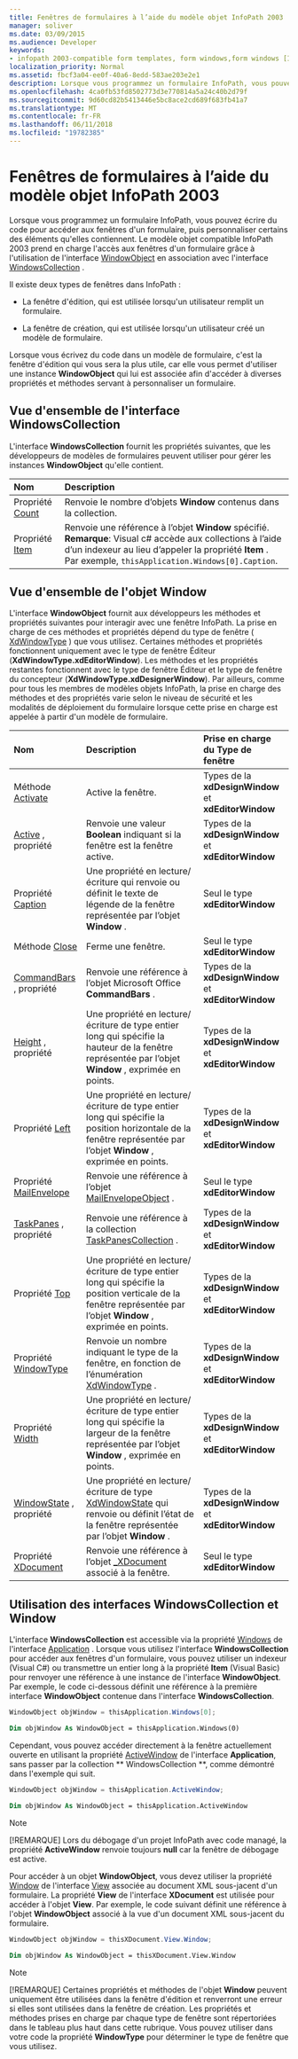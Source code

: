 ```yaml
---
title: Fenêtres de formulaires à l’aide du modèle objet InfoPath 2003
manager: soliver
ms.date: 03/09/2015
ms.audience: Developer
keywords:
- infopath 2003-compatible form templates, form windows,form windows [InfoPath 2007], InfoPath 2003-compatible form templates
localization_priority: Normal
ms.assetid: fbcf3a04-ee0f-40a6-8edd-583ae203e2e1
description: Lorsque vous programmez un formulaire InfoPath, vous pouvez écrire du code pour accéder aux fenêtres d'un formulaire, puis personnaliser certains des éléments qu'elles contiennent. Le modèle objet compatible InfoPath 2003 prend en charge l'accès aux fenêtres d'un formulaire grâce à l'utilisation de l'interface WindowObject en association avec l'interface WindowsCollection .
ms.openlocfilehash: 4ca0fb53fd8502773d3e770814a5a24c40b2d79f
ms.sourcegitcommit: 9d60cd82b5413446e5bc8ace2cd689f683fb41a7
ms.translationtype: MT
ms.contentlocale: fr-FR
ms.lasthandoff: 06/11/2018
ms.locfileid: "19782385"
---
```

# <a name="work-with-form-windows-using-the-infopath-2003-object-model"></a>Fenêtres de formulaires à l’aide du modèle objet InfoPath 2003

Lorsque vous programmez un formulaire InfoPath, vous pouvez écrire du code pour accéder aux fenêtres d'un formulaire, puis personnaliser certains des éléments qu'elles contiennent. Le modèle objet compatible InfoPath 2003 prend en charge l'accès aux fenêtres d'un formulaire grâce à l'utilisation de l'interface [WindowObject](https://msdn.microsoft.com/library/Microsoft.Office.Interop.InfoPath.SemiTrust.WindowObject.aspx) en association avec l'interface [WindowsCollection](https://msdn.microsoft.com/library/Microsoft.Office.Interop.InfoPath.SemiTrust.WindowsCollection.aspx) . 
  
Il existe deux types de fenêtres dans InfoPath :
  
- La fenêtre d'édition, qui est utilisée lorsqu'un utilisateur remplit un formulaire.
    
- La fenêtre de création, qui est utilisée lorsqu'un utilisateur créé un modèle de formulaire.
    
Lorsque vous écrivez du code dans un modèle de formulaire, c'est la fenêtre d'édition qui vous sera la plus utile, car elle vous permet d'utiliser une instance **WindowObject** qui lui est associée afin d'accéder à diverses propriétés et méthodes servant à personnaliser un formulaire. 
  
## <a name="overview-of-the-windowscollection-interface"></a>Vue d'ensemble de l'interface WindowsCollection

L'interface **WindowsCollection** fournit les propriétés suivantes, que les développeurs de modèles de formulaires peuvent utiliser pour gérer les instances **WindowObject** qu'elle contient. 
  
|**Nom**|**Description**|
|:-----|:-----|
|Propriété [Count](https://msdn.microsoft.com/library/Microsoft.Office.Interop.InfoPath.SemiTrust.Windows.Count.aspx)  <br/> |Renvoie le nombre d’objets **Window** contenus dans la collection.  <br/> |
|Propriété [Item](https://msdn.microsoft.com/library/Microsoft.Office.Interop.InfoPath.SemiTrust.Windows.Item.aspx)  <br/> |Renvoie une référence à l’objet **Window** spécifié.  <br/> **Remarque**: Visual c# accède aux collections à l’aide d’un indexeur au lieu d’appeler la propriété **Item** . Par exemple, `thisApplication.Windows[0].Caption`.           |
   
## <a name="overview-of-the-window-object"></a>Vue d'ensemble de l'objet Window

L'interface **WindowObject** fournit aux développeurs les méthodes et propriétés suivantes pour interagir avec une fenêtre InfoPath. La prise en charge de ces méthodes et propriétés dépend du type de fenêtre ( [XdWindowType](https://msdn.microsoft.com/library/Microsoft.Office.Interop.InfoPath.SemiTrust.XdWindowType.aspx) ) que vous utilisez. Certaines méthodes et propriétés fonctionnent uniquement avec le type de fenêtre Éditeur (**XdWindowType.xdEditorWindow**). Les méthodes et les propriétés restantes fonctionnent avec le type de fenêtre Éditeur et le type de fenêtre du concepteur (**XdWindowType.xdDesignerWindow**). Par ailleurs, comme pour tous les membres de modèles objets InfoPath, la prise en charge des méthodes et des propriétés varie selon le niveau de sécurité et les modalités de déploiement du formulaire lorsque cette prise en charge est appelée à partir d'un modèle de formulaire.
  
|**Nom**|**Description**|**Prise en charge du Type de fenêtre**|
|:-----|:-----|:-----|
|Méthode [Activate](https://msdn.microsoft.com/library/Microsoft.Office.Interop.InfoPath.SemiTrust.Window2.Activate.aspx)  <br/> |Active la fenêtre.   <br/> |Types de la **xdDesignWindow** et **xdEditorWindow**  <br/> |
|[Active](https://msdn.microsoft.com/library/Microsoft.Office.Interop.InfoPath.SemiTrust.Window2.Active.aspx) , propriété  <br/> |Renvoie une valeur **Boolean** indiquant si la fenêtre est la fenêtre active.  <br/> |Types de la **xdDesignWindow** et **xdEditorWindow**  <br/> |
|Propriété [Caption](https://msdn.microsoft.com/library/Microsoft.Office.Interop.InfoPath.SemiTrust.Window2.Caption.aspx)  <br/> |Une propriété en lecture/écriture qui renvoie ou définit le texte de légende de la fenêtre représentée par l’objet **Window** .  <br/> |Seul le type **xdEditorWindow**  <br/> |
|Méthode [Close](https://msdn.microsoft.com/library/Microsoft.Office.Interop.InfoPath.SemiTrust.Window2.Close.aspx)  <br/> |Ferme une fenêtre.  <br/> |Seul le type **xdEditorWindow**  <br/> |
|[CommandBars](https://msdn.microsoft.com/library/Microsoft.Office.Interop.InfoPath.SemiTrust.Window2.CommandBars.aspx) , propriété  <br/> |Renvoie une référence à l’objet Microsoft Office **CommandBars** .  <br/> |Types de la **xdDesignWindow** et **xdEditorWindow**  <br/> |
|[Height](https://msdn.microsoft.com/library/Microsoft.Office.Interop.InfoPath.SemiTrust.Window2.Height.aspx) , propriété  <br/> |Une propriété en lecture/écriture de type entier long qui spécifie la hauteur de la fenêtre représentée par l’objet **Window** , exprimée en points.  <br/> |Types de la **xdDesignWindow** et **xdEditorWindow**  <br/> |
|Propriété [Left](https://msdn.microsoft.com/library/Microsoft.Office.Interop.InfoPath.SemiTrust.Window2.Left.aspx)  <br/> |Une propriété en lecture/écriture de type entier long qui spécifie la position horizontale de la fenêtre représentée par l’objet **Window** , exprimée en points.  <br/> |Types de la **xdDesignWindow** et **xdEditorWindow**  <br/> |
|Propriété [MailEnvelope](https://msdn.microsoft.com/library/Microsoft.Office.Interop.InfoPath.SemiTrust.Window2.MailEnvelope.aspx)  <br/> |Renvoie une référence à l’objet [MailEnvelopeObject](https://msdn.microsoft.com/library/Microsoft.Office.Interop.InfoPath.SemiTrust.MailEnvelopeObject.aspx) .  <br/> |Seul le type **xdEditorWindow**  <br/> |
|[TaskPanes](https://msdn.microsoft.com/library/Microsoft.Office.Interop.InfoPath.SemiTrust.Window2.TaskPanes.aspx) , propriété  <br/> |Renvoie une référence à la collection [TaskPanesCollection](https://msdn.microsoft.com/library/Microsoft.Office.Interop.InfoPath.SemiTrust.TaskPanesCollection.aspx) .  <br/> |Types de la **xdDesignWindow** et **xdEditorWindow**  <br/> |
|Propriété [Top](https://msdn.microsoft.com/library/Microsoft.Office.Interop.InfoPath.SemiTrust.Window2.Top.aspx)  <br/> |Une propriété en lecture/écriture de type entier long qui spécifie la position verticale de la fenêtre représentée par l’objet **Window** , exprimée en points.  <br/> |Types de la **xdDesignWindow** et **xdEditorWindow**  <br/> |
|Propriété [WindowType](https://msdn.microsoft.com/library/Microsoft.Office.Interop.InfoPath.SemiTrust.Window2.WindowType.aspx)  <br/> |Renvoie un nombre indiquant le type de la fenêtre, en fonction de l’énumération [XdWindowType](https://msdn.microsoft.com/library/Microsoft.Office.Interop.InfoPath.SemiTrust.XdWindowType.aspx) .  <br/> |Types de la **xdDesignWindow** et **xdEditorWindow**  <br/> |
|Propriété [Width](https://msdn.microsoft.com/library/Microsoft.Office.Interop.InfoPath.SemiTrust.Window2.Width.aspx)  <br/> |Une propriété en lecture/écriture de type entier long qui spécifie la largeur de la fenêtre représentée par l’objet **Window** , exprimée en points.  <br/> |Types de la **xdDesignWindow** et **xdEditorWindow**  <br/> |
|[WindowState](https://msdn.microsoft.com/library/Microsoft.Office.Interop.InfoPath.SemiTrust.Window2.WindowState.aspx) , propriété  <br/> |Une propriété en lecture/écriture de type [XdWindowState](https://msdn.microsoft.com/library/Microsoft.Office.Interop.InfoPath.SemiTrust.XdWindowState.aspx) qui renvoie ou définit l’état de la fenêtre représentée par l’objet **Window** .  <br/> |Types de la **xdDesignWindow** et **xdEditorWindow**  <br/> |
|Propriété [XDocument](https://msdn.microsoft.com/library/Microsoft.Office.Interop.InfoPath.SemiTrust.Window2.XDocument.aspx)  <br/> |Renvoie une référence à l’objet [_XDocument](https://msdn.microsoft.com/library/Microsoft.Office.Interop.InfoPath.SemiTrust._XDocument.aspx) associé à la fenêtre.  <br/> |Seul le type **xdEditorWindow**  <br/> |
   
## <a name="using-the-windowscollection-and-window-interfaces"></a>Utilisation des interfaces WindowsCollection et Window

L'interface **WindowsCollection** est accessible via la propriété [Windows](https://msdn.microsoft.com/library/Microsoft.Office.Interop.InfoPath.SemiTrust._Application2.Windows.aspx) de l'interface [Application](https://msdn.microsoft.com/library/Microsoft.Office.Interop.InfoPath.SemiTrust.Application.aspx) . Lorsque vous utilisez l'interface **WindowsCollection** pour accéder aux fenêtres d'un formulaire, vous pouvez utiliser un indexeur (Visual C#) ou transmettre un entier long à la propriété **Item** (Visual Basic) pour renvoyer une référence à une instance de l'interface **WindowObject**. Par exemple, le code ci-dessous définit une référence à la première interface **WindowObject** contenue dans l'interface **WindowsCollection**.
  
```cs
WindowObject objWindow = thisApplication.Windows[0];
```

```vb
Dim objWindow As WindowObject = thisApplication.Windows(0)
```

Cependant, vous pouvez accéder directement à la fenêtre actuellement ouverte en utilisant la propriété [ActiveWindow](https://msdn.microsoft.com/library/Microsoft.Office.Interop.InfoPath.SemiTrust._Application2.ActiveWindow.aspx) de l'interface **Application**, sans passer par la collection ** WindowsCollection **, comme démontré dans l'exemple qui suit.
  
```cs
WindowObject objWindow = thisApplication.ActiveWindow;
```

```vb
Dim objWindow As WindowObject = thisApplication.ActiveWindow
```

> [!NOTE]
> [!REMARQUE] Lors du débogage d'un projet InfoPath avec code managé, la propriété **ActiveWindow** renvoie toujours **null** car la fenêtre de débogage est active. 
  
Pour accéder à un objet **WindowObject**, vous devez utiliser la propriété [Window](https://msdn.microsoft.com/library/Microsoft.Office.Interop.InfoPath.SemiTrust.View.Window.aspx) de l'interface [View](https://msdn.microsoft.com/library/Microsoft.Office.Interop.InfoPath.SemiTrust.View.aspx) associée au document XML sous-jacent d'un formulaire. La propriété **View** de l'interface **XDocument** est utilisée pour accéder à l'objet **View**. Par exemple, le code suivant définit une référence à l'objet **WindowObject** associé à la vue d'un document XML sous-jacent du formulaire. 
  
```cs
WindowObject objWindow = thisXDocument.View.Window;
```

```vb
Dim objWindow As WindowObject = thisXDocument.View.Window
```

> [!NOTE]
> [!REMARQUE] Certaines propriétés et méthodes de l'objet **Window** peuvent uniquement être utilisées dans la fenêtre d'édition et renverront une erreur si elles sont utilisées dans la fenêtre de création. Les propriétés et méthodes prises en charge par chaque type de fenêtre sont répertoriées dans le tableau plus haut dans cette rubrique. Vous pouvez utiliser dans votre code la propriété **WindowType** pour déterminer le type de fenêtre que vous utilisez. 
  


